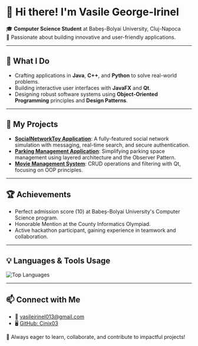 # 👋 Hi there! I'm Vasile George-Irinel
🎓 **Computer Science Student** at Babeș-Bolyai University, Cluj-Napoca  
🌟 Passionate about building innovative and user-friendly applications.  

---

## 🔧 What I Do
- Crafting applications in **Java**, **C++**, and **Python** to solve real-world problems.
- Building interactive user interfaces with **JavaFX** and **Qt**.
- Designing robust software systems using **Object-Oriented Programming** principles and **Design Patterns**.

---

## 📌 My Projects
- **[SocialNetworkToy Application](#)**: A fully-featured social network simulation with messaging, real-time search, and secure authentication.  
- **[Parking Management Application](#)**: Simplifying parking space management using layered architecture and the Observer Pattern.  
- **[Movie Management System](#)**: CRUD operations and filtering with Qt, focusing on OOP principles.

---

## 🏆 Achievements
- Perfect admission score (10) at Babeș-Bolyai University's Computer Science program.
- Honorable Mention at the County Informatics Olympiad.
- Active hackathon participant, gaining experience in teamwork and collaboration.

---

## 💡 Languages & Tools Usage
![Top Languages](https://github-readme-stats.vercel.app/api/top-langs/?username=Cinix03&layout=compact&theme=radical)

---

## 📫 Connect with Me
- 📧 [vasileirinel013@gmail.com](mailto:vasileirinel013@gmail.com)  
- 🖥️ [GitHub: Cinix03](https://github.com/Cinix03)  

🚀 Always eager to learn, collaborate, and contribute to impactful projects!
